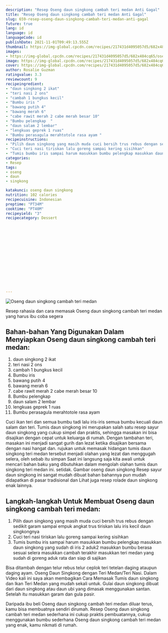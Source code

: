 ```yaml
---
description: "Resep Oseng daun singkong cambah teri medan Anti Gagal"
title: "Resep Oseng daun singkong cambah teri medan Anti Gagal"
slug: 659-resep-oseng-daun-singkong-cambah-teri-medan-anti-gagal
future: true
lang: id
language: id
languageCode: id
publishDate: 2021-11-01T09:49:13.555Z 
thumbnail: https://img-global.cpcdn.com/recipes/217431d4095057d5/682x484cq65/oseng-daun-singkong-cambah-teri-medan-foto-resep-utama.png
images:
- https://img-global.cpcdn.com/recipes/217431d4095057d5/682x484cq65/oseng-daun-singkong-cambah-teri-medan-foto-resep-utama.png
image: https://img-global.cpcdn.com/recipes/217431d4095057d5/682x484cq65/oseng-daun-singkong-cambah-teri-medan-foto-resep-utama.png
cover: https://img-global.cpcdn.com/recipes/217431d4095057d5/682x484cq65/oseng-daun-singkong-cambah-teri-medan-foto-resep-utama.png
author: Rosalie Guzman
ratingvalue: 3.3
reviewcount: 9
recipeingredient:
- "daun singkong 2 ikat"
- "teri nasi 2 ons"
- "cambah 1 bungkus kecil"
- "Bumbu iris "
- "bawang putih 4"
- "bawang merah 6"
- "cabe rawit merah 2 cabe merah besar 10"
- "Bumbu pelengkap  "
- "daun salam 2 lembar"
- "lengkuas geprek 1 ruas"
- "Bumbu perasagula merahtotole rasa ayam "
recipeinstructions:
- "Pilih daun singkong yang masih muda cuci bersih trus rebus dengan sedikit garam sampai empuk angkat trus tiriskan lalu iris kecil daun singkongnya"
- "Cuci teri nasi tiriskan lalu goreng sampai kering sisihkan"
- "Tumis bumbu iris sampai harum masukkan bumbu pelengkap masukkan daun singkong yang sudah di iris 2 aduk2 masukkan bumbu berasa sesuai selera masukkan cambah terakhir masukkan teri medan yang sudah di goreng aduk rata dan siap di sajikan"
categories:
- Resep
tags:
- oseng
- daun
- singkong

katakunci: oseng daun singkong 
nutrition: 102 calories
recipecuisine: Indonesian
preptime: "PT34M"
cooktime: "PT40M"
recipeyield: "3"
recipecategory: Dessert


     
    
    
    
    
    
    
    
    
    
    
      
    
---
```



![Oseng daun singkong cambah teri medan](https://img-global.cpcdn.com/recipes/217431d4095057d5/682x484cq65/oseng-daun-singkong-cambah-teri-medan-foto-resep-utama.png)

Resep rahasia dan cara memasak  Oseng daun singkong cambah teri medan yang harus ibu coba segera

<!--inarticleads1-->

## Bahan-bahan Yang Digunakan Dalam Menyiapkan Oseng daun singkong cambah teri medan:

1. daun singkong 2 ikat
1. teri nasi 2 ons
1. cambah 1 bungkus kecil
1. Bumbu iris 
1. bawang putih 4
1. bawang merah 6
1. cabe rawit merah 2 cabe merah besar 10
1. Bumbu pelengkap  
1. daun salam 2 lembar
1. lengkuas geprek 1 ruas
1. Bumbu perasagula merahtotole rasa ayam 

Cuci ikan teri dan semua bumbu tadi lalu iris-iris semua bumbu kecuali daun salam dan teri. Tumis daun singkong ini merupakan salah satu resep sayur daun singkong yang cukup simpel dan praktis, sehingga masakan ini bisa disajikan dengan cepat untuk keluarga di rumah. Dengan tambahan teri, masakan ini menjadi sangat gurih dan lezat ketika disajikan bersama dengan nasi hangat dan. rujukan untuk memasak hidangan tumis daun singkong teri medan tersebut menjadi olahan yang lezat dan menggugah selera, oleh sebab itu simpan Saat ini langsung saja kita awali untuk mencari bahan baku yang dibutuhkan dalam mengolah olahan tumis daun singkong teri medan ini. setidak. Gambar oseng daun singkong Resep sayur daun singkong ini sangat mudah dibuat bahan bahannya pun mudah didapatkan di pasar tradisional dan Lihat juga resep rolade daun singkong enak lainnya. 

<!--inarticleads2-->

## Langkah-langkah Untuk Membuat Oseng daun singkong cambah teri medan:

1. Pilih daun singkong yang masih muda cuci bersih trus rebus dengan sedikit garam sampai empuk angkat trus tiriskan lalu iris kecil daun singkongnya
1. Cuci teri nasi tiriskan lalu goreng sampai kering sisihkan
1. Tumis bumbu iris sampai harum masukkan bumbu pelengkap masukkan daun singkong yang sudah di iris 2 aduk2 masukkan bumbu berasa sesuai selera masukkan cambah terakhir masukkan teri medan yang sudah di goreng aduk rata dan siap di sajikan


Bisa ditambah dengan telur rebus telur ceplok teri tetelan daging ataupun daging ayam. Oseng Daun Singkong dengan Teri Medan/Teri Nasi. Dalam Video kali ini saya akan membagikan Cara Memasak Tumis daun singkong dan Ikan Teri Medan yang mudah sekali untuk. Gulai daun singkong dibuat dari daun singkong atau daun ubi yang dimasak menggunakan santan. Setelah itu masukkan garam dan gula pasir. 

Daripada ibu beli  Oseng daun singkong cambah teri medan  diluar terus, kamu  bisa membuatnya sendiri dirumah. Resep  Oseng daun singkong cambah teri medan  sederhana ini cukup praktis pembuatannya, cukup menggunakan bumbu sederhana  Oseng daun singkong cambah teri medan  yang enak, kamu nikmati di rumah.

